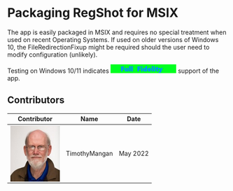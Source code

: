 # Packaging RegShot for MSIX

The app is easily packaged in MSIX and requires no special treatment when used on recent Operating Systems.  If used on older versions of Windows 10, the FileRedirectionFixup might be required should the user need to modify configuration (unlikely).

Testing on Windows 10/11 indicates [<img src="/media/CatFullFidelity.png" alt="Full Fidelity" />](/media/CatFullFidelity.png) support of the app.


## Contributors

| Contributor | Name | Date |
|----|----|----|
| [<img src="/media/Contributors/TimMangan.jpg" align="left" Height="128" />](/media/Contributors/TimMangan.jpg) | TimothyMangan | May 2022 |

